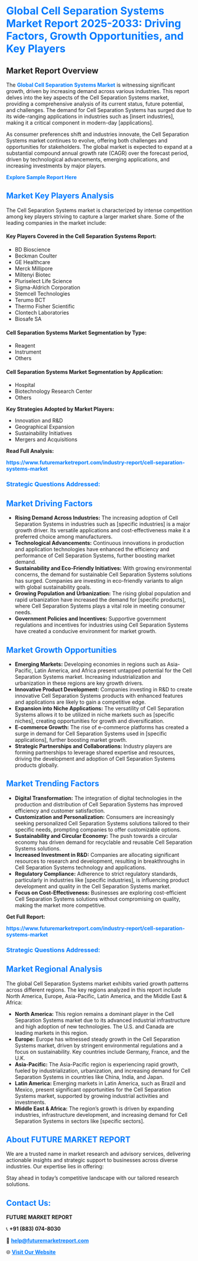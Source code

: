 <h1 style="color: #007BFF;">Global Cell Separation Systems Market Report 2025-2033: Driving Factors, Growth Opportunities, and Key Players</h1>

<section id="overview">
<h2>Market Report Overview</h2>
<p>The <a href="https://www.futuremarketreport.com/industry-report/cell-separation-systems-market" style="color: #007BFF; text-decoration: none;"><strong>Global Cell Separation Systems Market</strong></a> is witnessing significant growth, driven by increasing demand across various industries. This report delves into the key aspects of the Cell Separation Systems market, providing a comprehensive analysis of its current status, future potential, and challenges. The demand for Cell Separation Systems has surged due to its wide-ranging applications in industries such as [insert industries], making it a critical component in modern-day [applications].</p>
<p>As consumer preferences shift and industries innovate, the Cell Separation Systems market continues to evolve, offering both challenges and opportunities for stakeholders. The global market is expected to expand at a substantial compound annual growth rate (CAGR) over the forecast period, driven by technological advancements, emerging applications, and increasing investments by major players.</p>
</section>

<section id="overview">
<p><a href="https://www.futuremarketreport.com/request-sample/reportId=106435" style="color: #007BFF; text-decoration: none;"><strong>Explore Sample Report Here</strong></a></p>
</section>

<section id="key-players">
<h2 style="color: #007BFF;">Market Key Players Analysis</h2>
<p>The Cell Separation Systems market is characterized by intense competition among key players striving to capture a larger market share. Some of the leading companies in the market include:</p>
<h4>Key Players Covered in the Cell Separation Systems Report:</h4>
<ul><li>BD Bioscience</li><li>Beckman Coulter</li><li>GE Healthcare</li><li>Merck Millipore</li><li>Miltenyi Biotec</li><li>Pluriselect Life Science</li><li>Sigma-Aldrich Corporation</li><li>Stemcell Technologies</li><li>Terumo BCT</li><li>Thermo Fisher Scientific</li><li>Clontech Laboratories</li><li>Biosafe SA</li></ul>
<h4>Cell Separation Systems Market Segmentation by Type:</h4>
<ul><li>Reagent</li><li>Instrument</li><li>Others</li></ul>

<h4>Cell Separation Systems Market Segmentation by Application:</h4>
<ul><li>Hospital</li><li>Biotechnology Research Center</li><li>Others</li></ul>
<p><strong>Key Strategies Adopted by Market Players:</strong></p>
<ul>
<li>Innovation and R&D</li>
<li>Geographical Expansion</li>
<li>Sustainability Initiatives</li>
<li>Mergers and Acquisitions</li>
</ul>
</section>

<section>
<p><strong>Read Full Analysis: </strong></p><a href="https://www.futuremarketreport.com/industry-report/cell-separation-systems-market" style="color: #007BFF; text-decoration: none;"><strong>https://www.futuremarketreport.com/industry-report/cell-separation-systems-market</strong></a>
<h3 style="color: #007BFF;">Strategic Questions Addressed:</h3>
</section>

<section id="driving-factors">
<h2 style="color: #007BFF;">Market Driving Factors</h2>
<ul>
<li><strong>Rising Demand Across Industries:</strong> The increasing adoption of Cell Separation Systems in industries such as [specific industries] is a major growth driver. Its versatile applications and cost-effectiveness make it a preferred choice among manufacturers.</li>
<li><strong>Technological Advancements:</strong> Continuous innovations in production and application technologies have enhanced the efficiency and performance of Cell Separation Systems, further boosting market demand.</li>
<li><strong>Sustainability and Eco-Friendly Initiatives:</strong> With growing environmental concerns, the demand for sustainable Cell Separation Systems solutions has surged. Companies are investing in eco-friendly variants to align with global sustainability goals.</li>
<li><strong>Growing Population and Urbanization:</strong> The rising global population and rapid urbanization have increased the demand for [specific products], where Cell Separation Systems plays a vital role in meeting consumer needs.</li>
<li><strong>Government Policies and Incentives:</strong> Supportive government regulations and incentives for industries using Cell Separation Systems have created a conducive environment for market growth.</li>
</ul>
</section>

<section id="growth-opportunities">
<h2 style="color: #007BFF;">Market Growth Opportunities</h2>
<ul>
<li><strong>Emerging Markets:</strong> Developing economies in regions such as Asia-Pacific, Latin America, and Africa present untapped potential for the Cell Separation Systems market. Increasing industrialization and urbanization in these regions are key growth drivers.</li>
<li><strong>Innovative Product Development:</strong> Companies investing in R&D to create innovative Cell Separation Systems products with enhanced features and applications are likely to gain a competitive edge.</li>
<li><strong>Expansion into Niche Applications:</strong> The versatility of Cell Separation Systems allows it to be utilized in niche markets such as [specific niches], creating opportunities for growth and diversification.</li>
<li><strong>E-commerce Growth:</strong> The rise of e-commerce platforms has created a surge in demand for Cell Separation Systems used in [specific applications], further boosting market growth.</li>
<li><strong>Strategic Partnerships and Collaborations:</strong> Industry players are forming partnerships to leverage shared expertise and resources, driving the development and adoption of Cell Separation Systems products globally.</li>
</ul>
</section>

<section id="trending-factors">
<h2 style="color: #007BFF;">Market Trending Factors</h2>
<ul>
<li><strong>Digital Transformation:</strong> The integration of digital technologies in the production and distribution of Cell Separation Systems has improved efficiency and customer satisfaction.</li>
<li><strong>Customization and Personalization:</strong> Consumers are increasingly seeking personalized Cell Separation Systems solutions tailored to their specific needs, prompting companies to offer customizable options.</li>
<li><strong>Sustainability and Circular Economy:</strong> The push towards a circular economy has driven demand for recyclable and reusable Cell Separation Systems solutions.</li>
<li><strong>Increased Investment in R&D:</strong> Companies are allocating significant resources to research and development, resulting in breakthroughs in Cell Separation Systems technology and applications.</li>
<li><strong>Regulatory Compliance:</strong> Adherence to strict regulatory standards, particularly in industries like [specific industries], is influencing product development and quality in the Cell Separation Systems market.</li>
<li><strong>Focus on Cost-Effectiveness:</strong> Businesses are exploring cost-efficient Cell Separation Systems solutions without compromising on quality, making the market more competitive.</li>
</ul>
</section>

<section>
<p><strong>Get Full Report: </strong></p><a href="https://www.futuremarketreport.com/industry-report/cell-separation-systems-market" style="color: #007BFF; text-decoration: none;"><strong>https://www.futuremarketreport.com/industry-report/cell-separation-systems-market</strong></a>
<h3 style="color: #007BFF;">Strategic Questions Addressed:</h3>
</section>


<section id="regional-analysis">
<h2 style="color: #007BFF;">Market Regional Analysis</h2>
<p>The global Cell Separation Systems market exhibits varied growth patterns across different regions. The key regions analyzed in this report include North America, Europe, Asia-Pacific, Latin America, and the Middle East & Africa:</p>
<ul>
<li><strong>North America:</strong> This region remains a dominant player in the Cell Separation Systems market due to its advanced industrial infrastructure and high adoption of new technologies. The U.S. and Canada are leading markets in this region.</li>
<li><strong>Europe:</strong> Europe has witnessed steady growth in the Cell Separation Systems market, driven by stringent environmental regulations and a focus on sustainability. Key countries include Germany, France, and the U.K.</li>
<li><strong>Asia-Pacific:</strong> The Asia-Pacific region is experiencing rapid growth, fueled by industrialization, urbanization, and increasing demand for Cell Separation Systems in countries like China, India, and Japan.</li>
<li><strong>Latin America:</strong> Emerging markets in Latin America, such as Brazil and Mexico, present significant opportunities for the Cell Separation Systems market, supported by growing industrial activities and investments.</li>
<li><strong>Middle East & Africa:</strong> The region’s growth is driven by expanding industries, infrastructure development, and increasing demand for Cell Separation Systems in sectors like [specific sectors].</li>
</ul>
</section>

<footer>
<h2 style="color: #007BFF;">About FUTURE MARKET REPORT</h2>
<p>We are a trusted name in market research and advisory services, delivering actionable insights and strategic support to businesses across diverse industries. Our expertise lies in offering:</p>

<p>Stay ahead in today’s competitive landscape with our tailored research solutions.</p>

<h2 style="color: #007BFF;">Contact Us:</h2>
<p><strong>FUTURE MARKET REPORT</strong></p>
<p>📞 <strong>+91 (883) 074-8030</strong></p>
<p>📧 <strong><a href="mailto:help@futuremarketreport.com" style="color: #007BFF;">help@futuremarketreport.com</a></strong></p>
<p>🌐 <strong><a href="https://www.futuremarketreport.com/" style="color: #007BFF;">Visit Our Website</a></strong></p>
</footer>